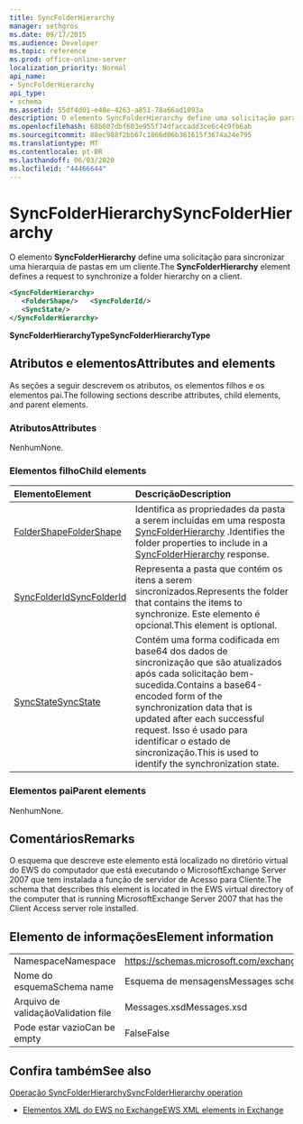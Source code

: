 ```yaml
---
title: SyncFolderHierarchy
manager: sethgros
ms.date: 09/17/2015
ms.audience: Developer
ms.topic: reference
ms.prod: office-online-server
localization_priority: Normal
api_name:
- SyncFolderHierarchy
api_type:
- schema
ms.assetid: 55df4d01-e48e-4263-a851-78a66ad1093a
description: O elemento SyncFolderHierarchy define uma solicitação para sincronizar uma hierarquia de pastas em um cliente.
ms.openlocfilehash: 68b607dbf603e955f74dfaccadd3ce6c4c9fb6ab
ms.sourcegitcommit: 88ec988f2bb67c1866d06b361615f3674a24e795
ms.translationtype: MT
ms.contentlocale: pt-BR
ms.lasthandoff: 06/03/2020
ms.locfileid: "44466644"
---
```

# <a name="syncfolderhierarchy"></a><span data-ttu-id="f6d06-103">SyncFolderHierarchy</span><span class="sxs-lookup"><span data-stu-id="f6d06-103">SyncFolderHierarchy</span></span>

<span data-ttu-id="f6d06-104">O elemento **SyncFolderHierarchy** define uma solicitação para sincronizar uma hierarquia de pastas em um cliente.</span><span class="sxs-lookup"><span data-stu-id="f6d06-104">The **SyncFolderHierarchy** element defines a request to synchronize a folder hierarchy on a client.</span></span> 
  
```xml
<SyncFolderHierarchy>
   <FolderShape/>   <SyncFolderId/>
   <SyncState/>
</SyncFolderHierarchy>
```

 <span data-ttu-id="f6d06-105">**SyncFolderHierarchyType**</span><span class="sxs-lookup"><span data-stu-id="f6d06-105">**SyncFolderHierarchyType**</span></span>
## <a name="attributes-and-elements"></a><span data-ttu-id="f6d06-106">Atributos e elementos</span><span class="sxs-lookup"><span data-stu-id="f6d06-106">Attributes and elements</span></span>

<span data-ttu-id="f6d06-107">As seções a seguir descrevem os atributos, os elementos filhos e os elementos pai.</span><span class="sxs-lookup"><span data-stu-id="f6d06-107">The following sections describe attributes, child elements, and parent elements.</span></span>
  
### <a name="attributes"></a><span data-ttu-id="f6d06-108">Atributos</span><span class="sxs-lookup"><span data-stu-id="f6d06-108">Attributes</span></span>

<span data-ttu-id="f6d06-109">Nenhum</span><span class="sxs-lookup"><span data-stu-id="f6d06-109">None.</span></span>
  
### <a name="child-elements"></a><span data-ttu-id="f6d06-110">Elementos filho</span><span class="sxs-lookup"><span data-stu-id="f6d06-110">Child elements</span></span>

|<span data-ttu-id="f6d06-111">**Elemento**</span><span class="sxs-lookup"><span data-stu-id="f6d06-111">**Element**</span></span>|<span data-ttu-id="f6d06-112">**Descrição**</span><span class="sxs-lookup"><span data-stu-id="f6d06-112">**Description**</span></span>|
|:-----|:-----|
|[<span data-ttu-id="f6d06-113">FolderShape</span><span class="sxs-lookup"><span data-stu-id="f6d06-113">FolderShape</span></span>](foldershape.md) <br/> |<span data-ttu-id="f6d06-114">Identifica as propriedades da pasta a serem incluídas em uma resposta [SyncFolderHierarchy](syncfolderhierarchy.md) .</span><span class="sxs-lookup"><span data-stu-id="f6d06-114">Identifies the folder properties to include in a [SyncFolderHierarchy](syncfolderhierarchy.md) response.</span></span>  <br/> |
|[<span data-ttu-id="f6d06-115">SyncFolderId</span><span class="sxs-lookup"><span data-stu-id="f6d06-115">SyncFolderId</span></span>](syncfolderid.md) <br/> |<span data-ttu-id="f6d06-116">Representa a pasta que contém os itens a serem sincronizados.</span><span class="sxs-lookup"><span data-stu-id="f6d06-116">Represents the folder that contains the items to synchronize.</span></span> <span data-ttu-id="f6d06-117">Este elemento é opcional.</span><span class="sxs-lookup"><span data-stu-id="f6d06-117">This element is optional.</span></span>  <br/> |
|[<span data-ttu-id="f6d06-118">SyncState</span><span class="sxs-lookup"><span data-stu-id="f6d06-118">SyncState</span></span>](syncstate-ex15websvcsotherref.md) <br/> |<span data-ttu-id="f6d06-119">Contém uma forma codificada em base64 dos dados de sincronização que são atualizados após cada solicitação bem-sucedida.</span><span class="sxs-lookup"><span data-stu-id="f6d06-119">Contains a base64-encoded form of the synchronization data that is updated after each successful request.</span></span> <span data-ttu-id="f6d06-120">Isso é usado para identificar o estado de sincronização.</span><span class="sxs-lookup"><span data-stu-id="f6d06-120">This is used to identify the synchronization state.</span></span>  <br/> |
   
### <a name="parent-elements"></a><span data-ttu-id="f6d06-121">Elementos pai</span><span class="sxs-lookup"><span data-stu-id="f6d06-121">Parent elements</span></span>

<span data-ttu-id="f6d06-122">Nenhum</span><span class="sxs-lookup"><span data-stu-id="f6d06-122">None.</span></span>
  
## <a name="remarks"></a><span data-ttu-id="f6d06-123">Comentários</span><span class="sxs-lookup"><span data-stu-id="f6d06-123">Remarks</span></span>

<span data-ttu-id="f6d06-124">O esquema que descreve este elemento está localizado no diretório virtual do EWS do computador que está executando o MicrosoftExchange Server 2007 que tem instalada a função de servidor de Acesso para Cliente.</span><span class="sxs-lookup"><span data-stu-id="f6d06-124">The schema that describes this element is located in the EWS virtual directory of the computer that is running MicrosoftExchange Server 2007 that has the Client Access server role installed.</span></span>
  
## <a name="element-information"></a><span data-ttu-id="f6d06-125">Elemento de informações</span><span class="sxs-lookup"><span data-stu-id="f6d06-125">Element information</span></span>

|||
|:-----|:-----|
|<span data-ttu-id="f6d06-126">Namespace</span><span class="sxs-lookup"><span data-stu-id="f6d06-126">Namespace</span></span>  <br/> |https://schemas.microsoft.com/exchange/services/2006/messages  <br/> |
|<span data-ttu-id="f6d06-127">Nome do esquema</span><span class="sxs-lookup"><span data-stu-id="f6d06-127">Schema name</span></span>  <br/> |<span data-ttu-id="f6d06-128">Esquema de mensagens</span><span class="sxs-lookup"><span data-stu-id="f6d06-128">Messages schema</span></span>  <br/> |
|<span data-ttu-id="f6d06-129">Arquivo de validação</span><span class="sxs-lookup"><span data-stu-id="f6d06-129">Validation file</span></span>  <br/> |<span data-ttu-id="f6d06-130">Messages.xsd</span><span class="sxs-lookup"><span data-stu-id="f6d06-130">Messages.xsd</span></span>  <br/> |
|<span data-ttu-id="f6d06-131">Pode estar vazio</span><span class="sxs-lookup"><span data-stu-id="f6d06-131">Can be empty</span></span>  <br/> |<span data-ttu-id="f6d06-132">False</span><span class="sxs-lookup"><span data-stu-id="f6d06-132">False</span></span>  <br/> |
   
## <a name="see-also"></a><span data-ttu-id="f6d06-133">Confira também</span><span class="sxs-lookup"><span data-stu-id="f6d06-133">See also</span></span>



[<span data-ttu-id="f6d06-134">Operação SyncFolderHierarchy</span><span class="sxs-lookup"><span data-stu-id="f6d06-134">SyncFolderHierarchy operation</span></span>](syncfolderhierarchy-operation.md)


- [<span data-ttu-id="f6d06-135">Elementos XML do EWS no Exchange</span><span class="sxs-lookup"><span data-stu-id="f6d06-135">EWS XML elements in Exchange</span></span>](ews-xml-elements-in-exchange.md)

